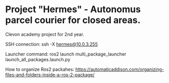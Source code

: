 # Project "Hermes" - Autonomus parcel courier for closed areas.
Clevon academy project for 2nd year.

SSH connection: ssh -X hermes@10.0.3.255

Launcher command:
ros2 launch multi_package_launcher launch_all_packages.launch.py

How to organize Ros2 packahes:
https://automaticaddison.com/organizing-files-and-folders-inside-a-ros-2-package/